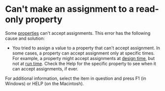
# Can't make an assignment to a read-only property

Some  [properties](b8bdf64f-5920-1ae9-16d0-b26d09524a30.md) can't accept assignments. This error has the following cause and solution:



- You tried to assign a value to a property that can't accept assignment. In some cases, a property can accept assignment only at specific times. For example, a property might accept assignments at  [design time](b8bdf64f-5920-1ae9-16d0-b26d09524a30.md), but not at  [run time](b8bdf64f-5920-1ae9-16d0-b26d09524a30.md). Check the Help for the specific property to see when it can accept assignments, if ever.
    

For additional information, select the item in question and press F1 (in Windows) or HELP (on the Macintosh).
